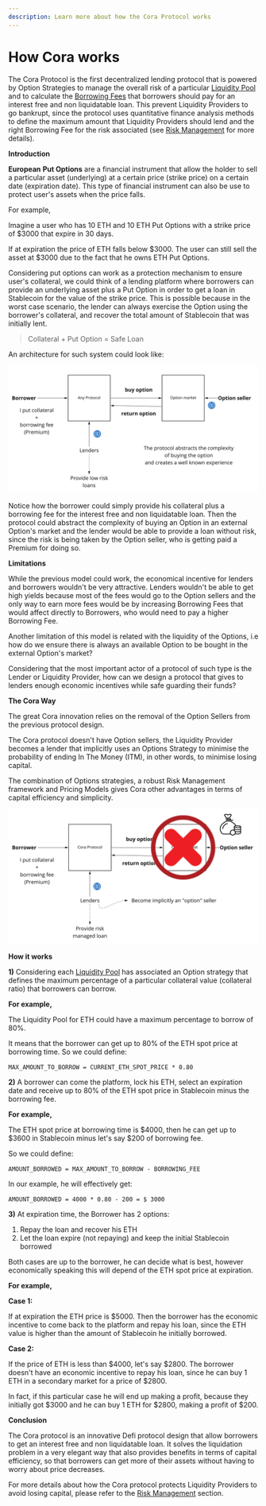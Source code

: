 ```yaml
---
description: Learn more about how the Cora Protocol works
---
```


# How Cora works

The Cora Protocol is the first decentralized lending protocol that is powered by Option Strategies to manage the overall risk of a particular [Liquidity Pool](liquidity-pools.md) and to calculate the [Borrowing Fees](broken-reference) that borrowers should pay for an interest free and non liquidatable loan. This prevent Liquidity Providers to go bankrupt, since the protocol uses quantitative finance analysis methods to define the maximum amount that Liquidity Providers should lend and the right Borrowing Fee for the risk associated (see [Risk Management](risk-management.md) for more details).

**Introduction**

**European** **Put Options** are a financial instrument that allow the holder to sell a particular asset (underlying) at a certain price (strike price) on a certain date (expiration date). This type of financial instrument can also be use to protect user's assets when the price falls.&#x20;

For example,&#x20;

Imagine a user who has 10 ETH and 10 ETH Put Options with a strike price of $3000 that expire in 30 days.

If at expiration the price of ETH falls below $3000. The user can still sell the asset at $3000 due to the fact that he owns ETH Put Options.

Considering put options can work as a protection mechanism to ensure user's collateral, we could think of a lending platform where borrowers can provide an underlying asset plus a Put Option in order to get a loan in Stablecoin for the value of the strike price. This is possible because in the worst case scenario, the lender can always exercise the Option using the borrower's collateral, and recover the total amount of Stablecoin that was initially lent.

> Collateral + Put Option = Safe Loan

An architecture for such system could look like:

![](<../.gitbook/assets/Cora diagrams - 2 - Idea.jpg>)

Notice how the borrower could simply provide his collateral plus a borrowing fee for the interest free and non liquidatable loan. Then the protocol could abstract the complexity of buying an Option in an external Option's market and the lender would be able to provide a loan without risk, since the risk is being taken by the Option seller, who is getting paid a Premium for doing so.&#x20;

**Limitations**

While the previous model could work, the economical incentive for lenders and borrowers wouldn't be very attractive. Lenders wouldn't be able to get high yields because most of the fees would go to the Option sellers and the only way to earn more fees would be by increasing Borrowing Fees that would affect directly to Borrowers, who would need to pay a higher Borrowing Fee.

Another limitation of this model is related with the liquidity of the Options, i.e how do we ensure there is always an available Option to be bought in the external Option's market?

Considering that the most important actor of a protocol of such type is the Lender or Liquidity Provider, how can we design a protocol that gives to lenders enough economic incentives while safe guarding their funds?

**The Cora Way**

The great Cora innovation relies on the removal of the Option Sellers from the previous protocol design.&#x20;

The Cora protocol doesn't have Option sellers, the Liquidity Provider becomes a lender that implicitly uses an Options Strategy to minimise the probability of ending In The Money (ITM), in other words, to minimise losing capital.

The combination of Options strategies, a robust Risk Management framework and Pricing Models gives Cora other advantages in terms of capital efficiency and simplicity.

![The Cora Way](<../.gitbook/assets/Cora diagrams - 2 - What if (2).jpg>)

**How it works**

**1)** Considering each [Liquidity Pool](liquidity-pools.md) has associated an Option strategy that defines the maximum percentage of a particular collateral value (collateral ratio) that borrowers can borrow.

**For example,**&#x20;

The Liquidity Pool for ETH could have a maximum percentage to borrow of 80%.&#x20;

It means that the borrower can get up to 80% of the ETH spot price at borrowing time. So we could define:

```
MAX_AMOUNT_TO_BORROW = CURRENT_ETH_SPOT_PRICE * 0.80
```

**2)** A borrower can come the platform, lock his ETH, select an expiration date and receive up to 80% of the ETH spot price in Stablecoin minus the borrowing fee.&#x20;

**For example,**&#x20;

The ETH spot price at borrowing time is $4000, then he can get up to $3600 in Stablecoin minus let's say $200 of borrowing fee.

So we could define:

```
AMOUNT_BORROWED = MAX_AMOUNT_TO_BORROW - BORROWING_FEE
```

In our example, he will effectively get:

```
AMOUNT_BORROWED = 4000 * 0.80 - 200 = $ 3000
```

**3)** At expiration time, the Borrower has 2 options:

1. Repay the loan and recover his ETH
2. Let the loan expire (not repaying) and keep the initial Stablecoin borrowed

Both cases are up to the borrower, he can decide what is best, however economically speaking this will depend of the ETH spot price at expiration.&#x20;

**For example,**&#x20;

**Case 1:**

If at expiration the ETH price is $5000. Then the borrower has the economic incentive to come back to the platform and repay his loan, since the ETH value is higher than the amount of Stablecoin he initially borrowed.

**Case 2:**

If the price of ETH is less than $4000, let's say $2800. The borrower doesn't have an economic incentive to repay his loan, since he can buy 1 ETH in a secondary market for a price of $2800.&#x20;

In fact, if this particular case he will end up making a profit, because they initially got $3000 and he can buy 1 ETH for $2800, making a profit of $200.

**Conclusion**

The Cora protocol is an innovative Defi protocol design that allow borrowers to get an interest free and non liquidatable loan. It solves the liquidation problem in a very elegant way that also provides benefits in terms of capital efficiency, so that borrowers can get more of their assets without having to worry about price decreases.

For more details about how the Cora protocol protects Liquidity Providers to avoid losing capital, please refer to the [Risk Management](risk-management.md) section.

~~~~

~~~~



